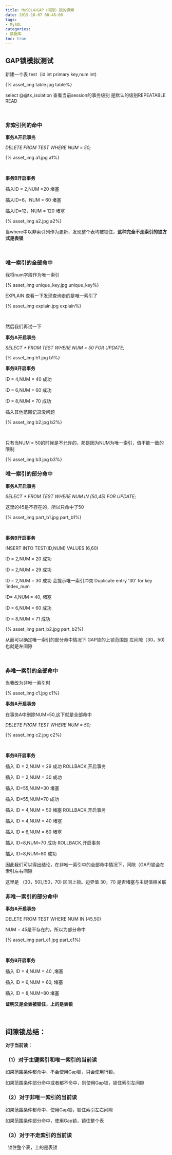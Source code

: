 ```yaml
---
title: MySQL中GAP（间隙）锁的探索
date: 2019-10-07 08:46:00
tags:
- MySQL
categories:
- 数据库
toc: true
---
```






## **GAP锁模拟测试**

新建一个表 test（id int primary key,num int)

{% asset_img table.jpg table%}

select @@tx_isolation 查看当前session的事务级别 是默认的级别REPEATABLE READ
<!--more-->
<br/>

### **非索引列的命中**

**事务A开启事务**

*DELETE FROM TEST WHERE NUM = 50;*

{% asset_img a1.jpg a1%}

<br/>

**事务B开启事务**

插入ID = 2,NUM =20 堵塞

插入ID=6，NUM = 60 堵塞

插入ID=12，NUM = 120 堵塞

{% asset_img a2.jpg a2%}

当where中以非索引列作为更新，发现整个表均被锁住，**这种完全不走索引的锁方式是表锁**

<br/>

### **唯一索引的全部命中**

我将num字段作为唯一索引

{% asset_img unique_key.jpg unique_key%}

EXPLAIN 查看一下发现查询走的是唯一索引了

{% asset_img explain.jpg explain%}

<br/>

然后我们再试一下

**事务A开启事务**

*SELECT * FROM TEST WHERE NUM = 50 FOR UPDATE;*

{% asset_img b1.jpg b1%}

**事务B开启事务**

ID = 4,NUM = 40 成功

ID = 6,NUM = 60 成功

ID = 8,NUM = 70 成功

插入其他范围记录没问题

{% asset_img b2.jpg b2%}

<br/>

只有当NUM = 50的时候是不允许的，那是因为NUM为唯一索引，值不能一致的限制

{% asset_img b3.jpg b3%}



### **唯一索引的部分命中**

**事务A开启事务**

*SELECT * FROM TEST WHERE NUM IN (50,45) FOR UPDATE;*

这里的45是不存在的，所以只命中了50

{% asset_img part_b1.jpg part_b1%}

<br/>

**事务B开启事务**

INSERT INTO TEST(ID,NUM) VALUES (6,60) 

ID = 2,NUM = 20  成功

ID = 2,NUM = 29 成功

ID = 2,NUM = 30 成功 会提示唯一索引冲突 Duplicate entry '30' for key 'index_num

ID= 4,NUM = 40, 堵塞

ID = 6,NUM = 60 成功

ID = 8,NUM = 71 成功

{% asset_img part_b2.jpg part_b2%}

从而可以确定唯一索引的部分命中情况下 GAP锁的上锁范围是 左间隙（30，50) 也就是左间隙

<br/>

### **非唯一索引的全部命中**

当我改为非唯一索引时

{% asset_img c1.jpg c1%}

**事务A开启事务**

在事务A中删除NUM=50,这下就是全部命中

*DELETE FROM TEST WHERE NUM = 50;*

{% asset_img c2.jpg c2%}

<br/>

**事务B开启事务**

插入 ID = 2,NUM = 29 成功 ROLLBACK,开启事务

插入 ID = 2,NUM = 30 成功 

插入 ID=55,NUM=30 堵塞

插入 ID=55,NUM=70 成功

插入 ID = 4,NUM = 50 堵塞 ROLLBACK,开启事务

插入 ID = 4,NUM = 40 堵塞

插入 ID = 6,NUM = 60 堵塞

插入 ID=8,NUM=70 成功 ROLLBACK,开启事务

插入 ID=8,NUM=80 成功 

因此我们可以得出结论，在非唯一索引中的全部命中情况下，间隙（GAP)锁会在 索引左右间隙

这里是 （30，50],[50，70) 区间上锁。边界值 30，70 是否堵塞与主键值相关联



### **非唯一索引的部分命中**

**事务A开启事务**

DELETE FROM TEST WHERE NUM IN (45,50)

NUM = 45是不存在的，所以为部分命中

{% asset_img part_c1.jpg part_c1%}

<br/>

**事务B开启事务**

插入 ID = 4,NUM = 40 ,堵塞

插入 ID = 6,NUM = 60, 堵塞

插入 ID = 8,NUM=80 堵塞

**证明又是全表被锁住，上的是表锁**

<br/>

## **间隙锁总结：**

**对于当前读：**

### （1）对于主键索引和唯一索引的当前读

如果范围条件都命中，不会使用Gap锁，只会使用行锁。

如果范围条件部分命中或者都不命中，则使用Gap锁，锁住索引左间隙

### （2）对于非唯一索引的当前读

如果范围条件都命中，使用Gap锁，锁住索引左右间隙

如果范围条件部分命中，使用Gap锁，锁住整个表

### （3）对于不走索引的当前读

  锁住整个表，上的是表锁


